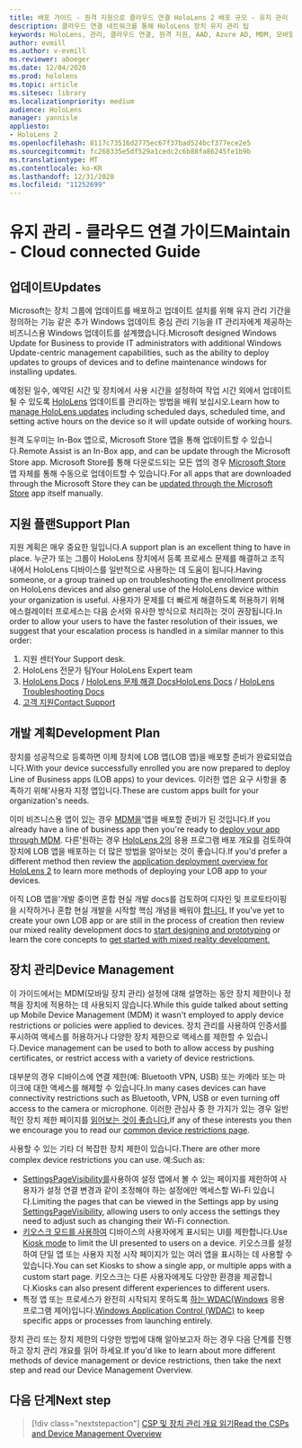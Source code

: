 ```yaml
---
title: 배포 가이드 - 원격 지원으로 클라우드 연결 HoloLens 2 배포 규모 - 유지 관리
description: 클라우드 연결 네트워크를 통해 HoloLens 장치 유지 관리 팁
keywords: HoloLens, 관리, 클라우드 연결, 원격 지원, AAD, Azure AD, MDM, 모바일 장치 관리
author: evmill
ms.author: v-evmill
ms.reviewer: aboeger
ms.date: 12/04/2020
ms.prod: hololens
ms.topic: article
ms.sitesec: library
ms.localizationpriority: medium
audience: HoloLens
manager: yannisle
appliesto:
- HoloLens 2
ms.openlocfilehash: 8117c73516d2775ec67f37bad524bcf377ece2e5
ms.sourcegitcommit: fc268335e5df529a1cedc2c6b88fa86245fe1b9b
ms.translationtype: MT
ms.contentlocale: ko-KR
ms.lasthandoff: 12/31/2020
ms.locfileid: "11252699"
---
```

# <span data-ttu-id="3f416-104">유지 관리 - 클라우드 연결 가이드</span><span class="sxs-lookup"><span data-stu-id="3f416-104">Maintain - Cloud connected Guide</span></span>

## <span data-ttu-id="3f416-105">업데이트</span><span class="sxs-lookup"><span data-stu-id="3f416-105">Updates</span></span>

<span data-ttu-id="3f416-106">Microsoft는 장치 그룹에 업데이트를 배포하고 업데이트 설치를 위해 유지 관리 기간을 정의하는 기능 같은 추가 Windows 업데이트 중심 관리 기능을 IT 관리자에게 제공하는 비즈니스용 Windows 업데이트를 설계했습니다.</span><span class="sxs-lookup"><span data-stu-id="3f416-106">Microsoft designed Windows Update for Business to provide IT administrators with additional Windows Update-centric management capabilities, such as the ability to deploy updates to groups of devices and to define maintenance windows for installing updates.</span></span>

<span data-ttu-id="3f416-107">예정된 일수, 예약된 시간 및 장치에서 사용 시간을 설정하여 작업 시간 외에서 업데이트될 수 있도록 [HoloLens](https://docs.microsoft.com/hololens/hololens-updates) 업데이트를 관리하는 방법을 배워 보십시오.</span><span class="sxs-lookup"><span data-stu-id="3f416-107">Learn how to [manage HoloLens updates](https://docs.microsoft.com/hololens/hololens-updates) including scheduled days, scheduled time, and setting active hours on the device so it will update outside of working hours.</span></span>

<span data-ttu-id="3f416-108">원격 도우미는 In-Box 앱으로, Microsoft Store 앱을 통해 업데이트할 수 있습니다.</span><span class="sxs-lookup"><span data-stu-id="3f416-108">Remote Assist is an In-Box app, and can be update through the Microsoft Store app.</span></span> <span data-ttu-id="3f416-109">Microsoft Store를 통해 다운로드되는 모든 앱의 경우 [Microsoft Store](https://docs.microsoft.com/hololens/holographic-store-apps#update-apps) 앱 자체를 통해 수동으로 업데이트할 수 있습니다.</span><span class="sxs-lookup"><span data-stu-id="3f416-109">For all apps that are downloaded through the Microsoft Store they can be [updated through the Microsoft Store](https://docs.microsoft.com/hololens/holographic-store-apps#update-apps) app itself manually.</span></span>

## <span data-ttu-id="3f416-110">지원 플랜</span><span class="sxs-lookup"><span data-stu-id="3f416-110">Support Plan</span></span>

<span data-ttu-id="3f416-111">지원 계획은 매우 중요한 일입니다.</span><span class="sxs-lookup"><span data-stu-id="3f416-111">A support plan is an excellent thing to have in place.</span></span> <span data-ttu-id="3f416-112">누군가 또는 그룹이 HoloLens 장치에서 등록 프로세스 문제를 해결하고 조직 내에서 HoloLens 디바이스를 일반적으로 사용하는 데 도움이 됩니다.</span><span class="sxs-lookup"><span data-stu-id="3f416-112">Having someone, or a group trained up on troubleshooting the enrollment process on HoloLens devices and also general use of the HoloLens device within your organization is useful.</span></span> <span data-ttu-id="3f416-113">사용자가 문제를 더 빠르게 해결하도록 허용하기 위해 에스컬레이터 프로세스는 다음 순서와 유사한 방식으로 처리하는 것이 권장됩니다.</span><span class="sxs-lookup"><span data-stu-id="3f416-113">In order to allow your users to have the faster resolution of their issues, we suggest that your escalation process is handled in a similar manner to this order:</span></span>

1. <span data-ttu-id="3f416-114">지원 센터</span><span class="sxs-lookup"><span data-stu-id="3f416-114">Your Support desk.</span></span>
2. <span data-ttu-id="3f416-115">HoloLens 전문가 팀</span><span class="sxs-lookup"><span data-stu-id="3f416-115">Your HoloLens Expert team</span></span>
3. <span data-ttu-id="3f416-116">[HoloLens Docs](https://docs.microsoft.com/hololens/)  /  [HoloLens 문제 해결 Docs](https://docs.microsoft.com/hololens/hololens-troubleshooting)</span><span class="sxs-lookup"><span data-stu-id="3f416-116">[HoloLens Docs](https://docs.microsoft.com/hololens/) / [HoloLens Troubleshooting Docs](https://docs.microsoft.com/hololens/hololens-troubleshooting)</span></span>
4. [<span data-ttu-id="3f416-117">고객 지원</span><span class="sxs-lookup"><span data-stu-id="3f416-117">Contact Support</span></span>](https://support.serviceshub.microsoft.com/supportforbusiness/create?sapId=e9391227-fa6d-927b-0fff-f96288631b8f)

## <span data-ttu-id="3f416-118">개발 계획</span><span class="sxs-lookup"><span data-stu-id="3f416-118">Development Plan</span></span>

<span data-ttu-id="3f416-119">장치를 성공적으로 등록하면 이제 장치에 LOB 앱(LOB 앱)을 배포할 준비가 완료되었습니다.</span><span class="sxs-lookup"><span data-stu-id="3f416-119">With your device successfully enrolled you are now prepared to deploy Line of Business apps (LOB apps) to your devices.</span></span> <span data-ttu-id="3f416-120">이러한 앱은 요구 사항을 충족하기 위해&#39;사용자 지정 앱입니다.</span><span class="sxs-lookup"><span data-stu-id="3f416-120">These are custom apps built for your organization&#39;s needs.</span></span>

<span data-ttu-id="3f416-121">이미 비즈니스용 앱이 있는 경우 [MDM을](https://docs.microsoft.com/hololens/app-deploy-intune)&#39;앱을 배포할 준비가 된 것입니다.</span><span class="sxs-lookup"><span data-stu-id="3f416-121">If you already have a line of business app then you&#39;re ready to [deploy your app through MDM](https://docs.microsoft.com/hololens/app-deploy-intune).</span></span> <span data-ttu-id="3f416-122">다른&#39;원하는 경우 [HoloLens 2의](https://docs.microsoft.com/hololens/app-deploy-overview) 응용 프로그램 배포 개요를 검토하여 장치에 LOB 앱을 배포하는 더 많은 방법을 알아보는 것이 좋습니다.</span><span class="sxs-lookup"><span data-stu-id="3f416-122">If you&#39;d prefer a different method then review the [application deployment overview for HoloLens 2](https://docs.microsoft.com/hololens/app-deploy-overview) to learn more methods of deploying your LOB app to your devices.</span></span>

<span data-ttu-id="3f416-123">아직 LOB 앱을&#39;개발 중이면 혼합 현실 개발 docs를 검토하여 디자인 및 프로토타이핑을 시작하거나 혼합 현실 개발을 시작할 핵심 개념을 배워야 [합니다.](https://docs.microsoft.com/windows/mixed-reality/discover/get-started-with-mr) [](https://docs.microsoft.com/windows/mixed-reality/design/design)</span><span class="sxs-lookup"><span data-stu-id="3f416-123">If you&#39;ve yet to create your own LOB app or are still in the process of creation then review our mixed reality development docs to [start designing and prototyping](https://docs.microsoft.com/windows/mixed-reality/design/design) or learn the core concepts to [get started with mixed reality development.](https://docs.microsoft.com/windows/mixed-reality/discover/get-started-with-mr)</span></span>

## <span data-ttu-id="3f416-124">장치 관리</span><span class="sxs-lookup"><span data-stu-id="3f416-124">Device Management</span></span> 

<span data-ttu-id="3f416-125">이 가이드에서는 MDM(모바일 장치 관리) 설정에 대해 설명하는 동안 장치 제한이나 정책을 장치에 적용하는 데 사용되지 않습니다.</span><span class="sxs-lookup"><span data-stu-id="3f416-125">While this guide talked about setting up Mobile Device Management (MDM) it wasn't employed to apply device restrictions or policies were applied to devices.</span></span> <span data-ttu-id="3f416-126">장치 관리를 사용하여 인증서를 푸시하여 액세스를 허용하거나 다양한 장치 제한으로 액세스를 제한할 수 있습니다.</span><span class="sxs-lookup"><span data-stu-id="3f416-126">Device management can be used to both to allow access by pushing certificates, or restrict access with a variety of device restrictions.</span></span> 

<span data-ttu-id="3f416-127">대부분의 경우 디바이스에 연결 제한(예: Bluetooth VPN, USB) 또는 카메라 또는 마이크에 대한 액세스를 해제할 수 있습니다.</span><span class="sxs-lookup"><span data-stu-id="3f416-127">In many cases devices can have connectivity restrictions such as Bluetooth, VPN, USB or even turning off access to the camera or microphone.</span></span> <span data-ttu-id="3f416-128">이러한 관심사 중 한 가지가 있는 경우 일반적인 장치 제한 페이지를 [읽어보는 것이 좋습니다.](hololens-common-device-restrictions.md)</span><span class="sxs-lookup"><span data-stu-id="3f416-128">If any of these interests you then we encourage you to read our [common device restrictions page](hololens-common-device-restrictions.md).</span></span>

<span data-ttu-id="3f416-129">사용할 수 있는 기타 더 복잡한 장치 제한이 있습니다.</span><span class="sxs-lookup"><span data-stu-id="3f416-129">There are other more complex device restrictions you can use.</span></span> <span data-ttu-id="3f416-130">예:</span><span class="sxs-lookup"><span data-stu-id="3f416-130">Such as:</span></span>

- <span data-ttu-id="3f416-131">[SettingsPageVisibility를](settings-uri-list.md)사용하여 설정 앱에서 볼 수 있는 페이지를 제한하여 사용자가 설정 연결 변경과 같이 조정해야 하는 설정에만 액세스할 Wi-Fi 있습니다.</span><span class="sxs-lookup"><span data-stu-id="3f416-131">Limiting the pages that can be viewed in the Settings app by using [SettingsPageVisibility](settings-uri-list.md), allowing users to only access the settings they need to adjust such as changing their Wi-Fi connection.</span></span>
- <span data-ttu-id="3f416-132">[키오스크 모드를 사용하여](hololens-kiosk.md) 디바이스의 사용자에게 표시되는 UI를 제한합니다.</span><span class="sxs-lookup"><span data-stu-id="3f416-132">Use [Kiosk mode](hololens-kiosk.md) to limit the UI presented to users on a device.</span></span> <span data-ttu-id="3f416-133">키오스크를 설정하여 단일 앱 또는 사용자 지정 시작 페이지가 있는 여러 앱을 표시하는 데 사용할 수 있습니다.</span><span class="sxs-lookup"><span data-stu-id="3f416-133">You can set Kiosks to show a single app, or multiple apps with a custom start page.</span></span> <span data-ttu-id="3f416-134">키오스크는 다른 사용자에게도 다양한 환경을 제공합니다.</span><span class="sxs-lookup"><span data-stu-id="3f416-134">Kiosks can also present different experiences to different users.</span></span>  
- <span data-ttu-id="3f416-135">특정 앱 또는 프로세스가 완전히 시작되지 못하도록 [하는 WDAC(Windows](windows-defender-application-control-wdac.md) 응용 프로그램 제어)입니다.</span><span class="sxs-lookup"><span data-stu-id="3f416-135">[Windows Application Control (WDAC)](windows-defender-application-control-wdac.md) to keep specific apps or processes from launching entirely.</span></span>

<span data-ttu-id="3f416-136">장치 관리 또는 장치 제한의 다양한 방법에 대해 알아보고자 하는 경우 다음 단계를 진행하고 장치 관리 개요를 읽어 하세요.</span><span class="sxs-lookup"><span data-stu-id="3f416-136">If you'd like to learn about more different methods of device management or device restrictions, then take the next step and read our Device Management Overview.</span></span>

## <span data-ttu-id="3f416-137">다음 단계</span><span class="sxs-lookup"><span data-stu-id="3f416-137">Next step</span></span>

> [!div class="nextstepaction"]
> [<span data-ttu-id="3f416-138">CSP 및 장치 관리 개요 읽기</span><span class="sxs-lookup"><span data-stu-id="3f416-138">Read the CSPs and Device Management Overview</span></span>](hololens-csp-policy-overview.md)
